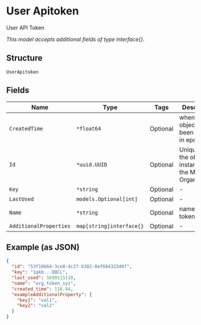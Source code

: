 
# User Apitoken

User API Token

*This model accepts additional fields of type interface{}.*

## Structure

`UserApitoken`

## Fields

| Name | Type | Tags | Description |
|  --- | --- | --- | --- |
| `CreatedTime` | `*float64` | Optional | when the object has been created, in epoch |
| `Id` | `*uuid.UUID` | Optional | Unique ID of the object instance in the Mist Organnization |
| `Key` | `*string` | Optional | - |
| `LastUsed` | `models.Optional[int]` | Optional | - |
| `Name` | `*string` | Optional | name of the token |
| `AdditionalProperties` | `map[string]interface{}` | Optional | - |

## Example (as JSON)

```json
{
  "id": "53f10664-3ce8-4c27-b382-0ef66432349f",
  "key": "1qkb...QQCL",
  "last_used": 1690115110,
  "name": "org_token_xyz",
  "created_time": 116.44,
  "exampleAdditionalProperty": {
    "key1": "val1",
    "key2": "val2"
  }
}
```

